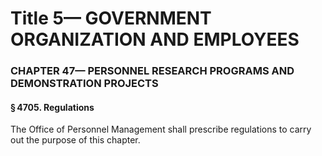 
# Title 5— GOVERNMENT ORGANIZATION AND EMPLOYEES
### CHAPTER 47— PERSONNEL RESEARCH PROGRAMS AND DEMONSTRATION PROJECTS
#### § 4705. Regulations

The Office of Personnel Management shall prescribe regulations to carry out the purpose of this chapter.
